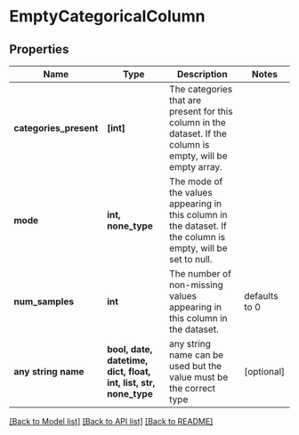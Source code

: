 # EmptyCategoricalColumn


## Properties
Name | Type | Description | Notes
------------ | ------------- | ------------- | -------------
**categories_present** | **[int]** | The categories that are present for this column in the dataset. If the column is empty, will be empty array. | 
**mode** | **int, none_type** | The mode of the values appearing in this column in the dataset. If the column is empty, will be set to null. | 
**num_samples** | **int** | The number of non-missing values appearing in this column in the dataset. | defaults to 0
**any string name** | **bool, date, datetime, dict, float, int, list, str, none_type** | any string name can be used but the value must be the correct type | [optional]

[[Back to Model list]](../README.md#documentation-for-models) [[Back to API list]](../README.md#documentation-for-api-endpoints) [[Back to README]](../README.md)


